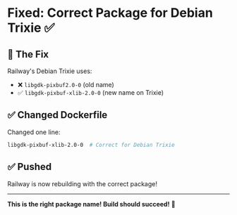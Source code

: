 # Fixed: Correct Package for Debian Trixie ✅

## 🔧 The Fix

Railway's Debian Trixie uses:
- ❌ `libgdk-pixbuf2.0-0` (old name)
- ✅ `libgdk-pixbuf-xlib-2.0-0` (new name on Trixie)

## ✅ Changed Dockerfile

Changed one line:
```dockerfile
libgdk-pixbuf-xlib-2.0-0  # Correct for Debian Trixie
```

## ✅ Pushed

Railway is now rebuilding with the correct package!

---

**This is the right package name! Build should succeed!** 🚀

